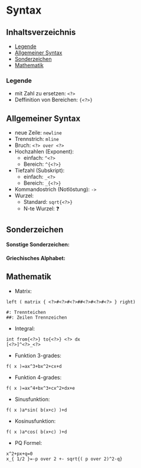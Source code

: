 # Syntax

## Inhaltsverzeichnis
  * [Legende](#legende)
  * [Allgemeiner Syntax](#allgemeinersyntax)
  * [Sonderzeichen](#sonderzeichen)
  * [Mathematik](#mathematik)

### Legende
+ mit Zahl zu ersetzen: ``<?>``
+ Deffinition von Bereichen: ``{<?>}``

## Allgemeiner Syntax
+ neue Zeile: ``newline``
+ Trennstrich: ``mline``
+ Bruch: ``<?> over <?>``
+ Hochzahlen (Exponent):
  + einfach: ``^<?>``
  + Bereich: ``^{<?>}``
+ Tiefzahl (Subskript):
  + einfach: ``_<?>``
  + Bereich: ``_{<?>}``
+ Kommandostrich (Notlöstung): ``->``
+ Wurzel:
  + Standard: ``sqrt{<?>}``
  + N-te Wurzel: ❓

## Sonderzeichen

#### Sonstige Sonderzeichen:

#### Griechisches Alphabet:

## Mathematik
+ Matrix:
```
left ( matrix { <?>#<?>#<?>##<?>#<?>#<?> } right)

#: Trennteichen
##: Zeilen Trennzeichen
```
+ Integral:
```
int from{<?>} to{<?>} <?> dx
[<?>]^<?>_<?>
```
+ Funktion 3-grades:
```
f( x )=ax^3+bx^2+cx+d
```
+ Funktion 4-grades:
```
f( x )=ax^4+bx^3+cx^2+dx+e
```
+ Sinusfunktion:
```
f( x )a*sin( b(x+c) )+d
```
+ Kosinusfunktion:
```
f( x )a*cos( b(x+c) )+d
```
+ PQ Formel:
```
x^2+px+q=0
x_{ 1/2 }=-p over 2 +- sqrt{( p over 2)^2-q}
```
